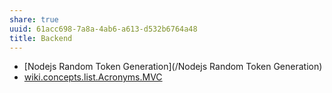 ```yaml
---
share: true
uuid: 61acc698-7a8a-4ab6-a613-d532b6764a48
title: Backend
---
```

* [Nodejs Random Token Generation](/Nodejs Random Token Generation)
* [wiki.concepts.list.Acronyms.MVC](/dentropydaemon-wiki/Wiki/Acronyms/MVC)